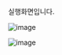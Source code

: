 실행화면입니다.

![image](https://github.com/Che60/CRUD_Project1/assets/143365395/e7bec615-2bd0-4cfa-a306-f070ce33f19e)

![image](https://github.com/Che60/CRUD_Project1/assets/143365395/6286e180-f1fb-4f91-a373-96b91dd4da18)
